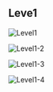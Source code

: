 ## Leve1 

![Level1](https://user-images.githubusercontent.com/103983336/199306345-a6725b55-8495-4fd2-a6bc-a64598a519de.png)

![Level1-2](https://user-images.githubusercontent.com/103983336/199306393-9e1bcac3-e94b-492e-8f37-837bae37d4af.png)

![Level1-3](https://user-images.githubusercontent.com/103983336/199306404-34eb72e7-930e-49fd-ac39-43288d9f3387.png)

![Level1-4](https://user-images.githubusercontent.com/103983336/199306475-db564491-d14d-4a80-9fa3-8b3c7c84e56c.png)

